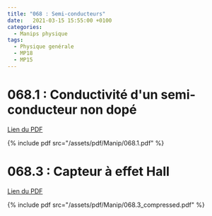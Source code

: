 ```yaml
---
title: "068 : Semi-conducteurs"
date:   2021-03-15 15:55:00 +0100
categories:
  - Manips physique
tags:
  - Physique genérale
  - MP18
  - MP15
---
```


# 068.1 : Conductivité d'un semi-conducteur non dopé

[Lien du PDF](/assets/pdf/Manip/068.1.pdf)

{% include pdf src="/assets/pdf/Manip/068.1.pdf" %}

# 068.3 : Capteur à effet Hall

[Lien du PDF](/assets/pdf/Manip/068.3_compressed.pdf)

{% include pdf src="/assets/pdf/Manip/068.3_compressed.pdf" %}
